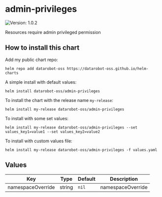 # admin-privileges

![Version: 1.0.2](https://img.shields.io/badge/Version-1.0.2-informational?style=flat-square)

Resources require admin privileged permission

## How to install this chart

Add my public chart repo:

```console
helm repo add datarobot-oss https://datarobot-oss.github.io/helm-charts
```

A simple install with default values:

```console
helm install datarobot-oss/admin-privileges
```

To install the chart with the release name `my-release`:

```console
helm install my-release datarobot-oss/admin-privileges
```

To install with some set values:

```console
helm install my-release datarobot-oss/admin-privileges --set values_key1=value1 --set values_key2=value2
```

To install with custom values file:

```console
helm install my-release datarobot-oss/admin-privileges -f values.yaml
```

## Values

| Key | Type | Default | Description |
|-----|------|---------|-------------|
| namespaceOverride | string | `nil` | namespaceOverride |

